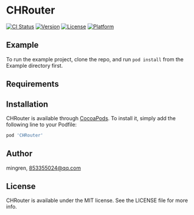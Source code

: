 # CHRouter

[![CI Status](https://img.shields.io/travis/mingren/CHRouter.svg?style=flat)](https://travis-ci.org/mingren/CHRouter)
[![Version](https://img.shields.io/cocoapods/v/CHRouter.svg?style=flat)](https://cocoapods.org/pods/CHRouter)
[![License](https://img.shields.io/cocoapods/l/CHRouter.svg?style=flat)](https://cocoapods.org/pods/CHRouter)
[![Platform](https://img.shields.io/cocoapods/p/CHRouter.svg?style=flat)](https://cocoapods.org/pods/CHRouter)

## Example

To run the example project, clone the repo, and run `pod install` from the Example directory first.

## Requirements

## Installation

CHRouter is available through [CocoaPods](https://cocoapods.org). To install
it, simply add the following line to your Podfile:

```ruby
pod 'CHRouter'
```

## Author

mingren, 853355024@qq.com

## License

CHRouter is available under the MIT license. See the LICENSE file for more info.

